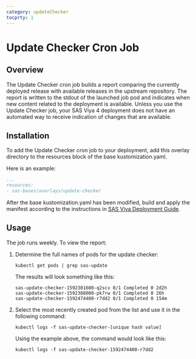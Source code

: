 ```yaml
---
category: updateChecker
tocprty: 1
---
```


# Update Checker Cron Job

## Overview

The Update Checker cron job builds a report comparing the currently
deployed release with available releases in the upstream repository.
The report is written to the stdout of the launched job pod and
indicates when new content related to the deployment is available.
Unless you use the Update Checker job, your SAS Viya 4 deployment
does not have an automated way to receive indication of changes that
are available.

## Installation

To add the Update Checker cron job to your deployment,
add this overlay directory to the resources block of the
base kustomization.yaml.

Here is an example:

```yaml
...
resources:
- sas-bases/overlays/update-checker
```

After the base kustomization.yaml has been modified, build and apply
the manifest according to the instructions in [SAS Viya Deployment Guide](http://documentation.sas.com/?softwareId=mysas&softwareVersion=prod&docsetId=dplyml0phy0dkr&docsetTarget=titlepage.htm&locale=en).

## Usage

The job runs weekly. To view the report:

1. Determine the full names of pods for the update checker:

   ```
   kubectl get pods | grep sas-update
   ```

   The results will look something like this:

   ```
   sas-update-checker-1592301600-q2scv 0/1 Completed 0 2d2h
   sas-update-checker-1592388000-pk7rw 0/1 Completed 0 26h
   sas-update-checker-1592474400-r7dd2 0/1 Completed 0 154m
   ```

2. Select the most recently created pod from the list and use it in the following command:

   ```
   kubectl logs -f sas-update-checker-[unique hash value]
   ```

   Using the example above, the command would look like this:

   ```
   kubectl logs -f sas-update-checker-1592474400-r7dd2
   ```
